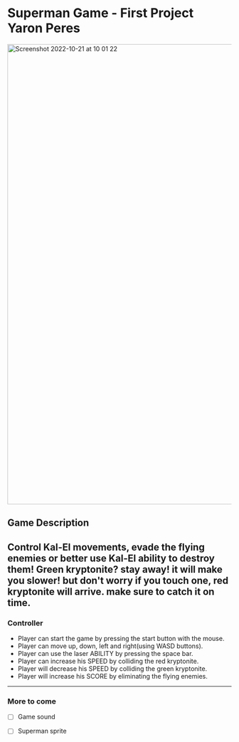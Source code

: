 # Superman Game - First Project Yaron Peres

<img width="1035" alt="Screenshot 2022-10-21 at 10 01 22" src="https://user-images.githubusercontent.com/75102788/197144952-ce066776-93c8-4f80-9083-15995aff45bf.png">

## **Game Description**

Control Kal-El movements, evade the flying enemies or better use Kal-El ability to destroy them!
Green kryptonite? stay away! it will make you slower! but don't worry if you touch one, 
red kryptonite will arrive. make sure to catch it on time.
---

### **Controller**

- Player can start the game by pressing the start button with the mouse.
- Player can move up, down, left and right(using WASD buttons).
- Player can use the laser ABILITY by pressing the space bar.
- Player can increase his SPEED by colliding the red kryptonite.
- Player will decrease his SPEED by colliding the green kryptonite.
- Player will increase his SCORE by eliminating the flying enemies.
---

### More to come
- [ ] Game sound
- [ ] Superman sprite





